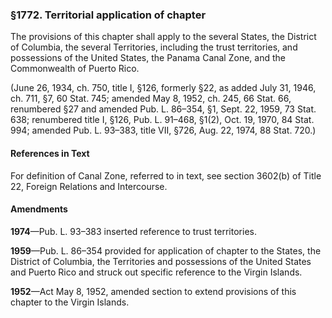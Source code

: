 ### §1772. Territorial application of chapter ###

The provisions of this chapter shall apply to the several States, the District of Columbia, the several Territories, including the trust territories, and possessions of the United States, the Panama Canal Zone, and the Commonwealth of Puerto Rico.

(June 26, 1934, ch. 750, title I, §126, formerly §22, as added July 31, 1946, ch. 711, §7, 60 Stat. 745; amended May 8, 1952, ch. 245, 66 Stat. 66, renumbered §27 and amended Pub. L. 86–354, §1, Sept. 22, 1959, 73 Stat. 638; renumbered title I, §126, Pub. L. 91–468, §1(2), Oct. 19, 1970, 84 Stat. 994; amended Pub. L. 93–383, title VII, §726, Aug. 22, 1974, 88 Stat. 720.)

#### References in Text ####

For definition of Canal Zone, referred to in text, see section 3602(b) of Title 22, Foreign Relations and Intercourse.

#### Amendments ####

**1974**—Pub. L. 93–383 inserted reference to trust territories.

**1959**—Pub. L. 86–354 provided for application of chapter to the States, the District of Columbia, the Territories and possessions of the United States and Puerto Rico and struck out specific reference to the Virgin Islands.

**1952**—Act May 8, 1952, amended section to extend provisions of this chapter to the Virgin Islands.